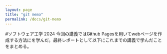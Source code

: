 ```yaml
---
layout: page
title: "git memo"
permalink: /docs/git-memo
---
```


#ソフトウェア工学 2024
今回の講義ではGithub Pagesを用いてwebページを作成する方法にを学んだ。最終レポートとして以下にこれまでの講義で学んだことをまとめる。